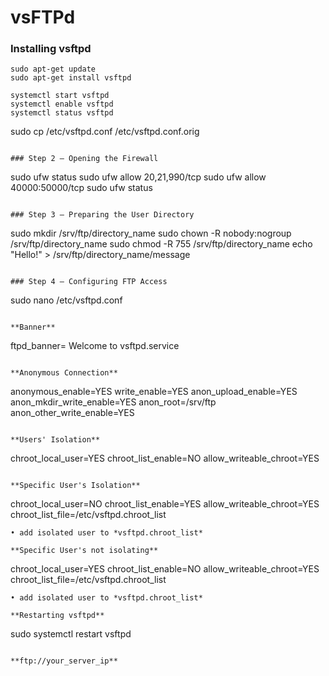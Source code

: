 # vsFTPd

### Installing vsftpd

```
sudo apt-get update
sudo apt-get install vsftpd
```

```
systemctl start vsftpd
systemctl enable vsftpd
systemctl status vsftpd
```

sudo cp /etc/vsftpd.conf /etc/vsftpd.conf.orig
```

### Step 2 — Opening the Firewall

```
sudo ufw status
sudo ufw allow 20,21,990/tcp
sudo ufw allow 40000:50000/tcp
sudo ufw status
```

### Step 3 — Preparing the User Directory

```
sudo mkdir /srv/ftp/directory_name
sudo chown -R nobody:nogroup /srv/ftp/directory_name
sudo chmod -R 755 /srv/ftp/directory_name
echo "Hello!" > /srv/ftp/directory_name/message
```

### Step 4 — Configuring FTP Access

```
sudo nano /etc/vsftpd.conf
```

**Banner**
```
ftpd_banner= Welcome to vsftpd.service
```

**Anonymous Connection**
```
anonymous_enable=YES
write_enable=YES
anon_upload_enable=YES
anon_mkdir_write_enable=YES
anon_root=/srv/ftp
anon_other_write_enable=YES
```

**Users' Isolation**
```
chroot_local_user=YES
chroot_list_enable=NO
allow_writeable_chroot=YES
```

**Specific User's Isolation**
```
chroot_local_user=NO
chroot_list_enable=YES allow_writeable_chroot=YES
chroot_list_file=/etc/vsftpd.chroot_list
```
• add isolated user to *vsftpd.chroot_list*

**Specific User's not isolating**
```
chroot_local_user=YES
chroot_list_enable=NO
allow_writeable_chroot=YES
chroot_list_file=/etc/vsftpd.chroot_list
```
• add isolated user to *vsftpd.chroot_list*

**Restarting vsftpd**
```
sudo systemctl restart vsftpd
```

**ftp://your_server_ip**

